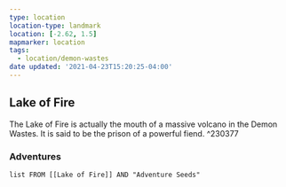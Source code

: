 ```yaml
---
type: location
location-type: landmark
location: [-2.62, 1.5]
mapmarker: location
tags:
  - location/demon-wastes
date updated: '2021-04-23T15:20:25-04:00'
---
```


## Lake of Fire

The Lake of Fire is actually the mouth of a massive volcano in the Demon Wastes. It is said to be the prison of a powerful fiend. ^230377

### Adventures

```dataview
list FROM [[Lake of Fire]] AND "Adventure Seeds"
```
